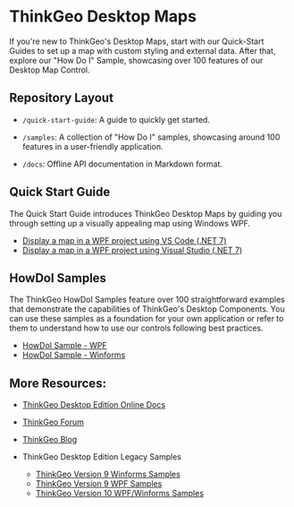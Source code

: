 # ThinkGeo Desktop Maps

If you're new to ThinkGeo's Desktop Maps, start with our Quick-Start Guides to set up a map with custom styling and external data. After that, explore our "How Do I" Sample, showcasing over 100 features of our Desktop Map Control.

## Repository Layout

- `/quick-start-guide`: A guide to quickly get started.

- `/samples`: A collection of "How Do I" samples, showcasing around 100 features in a user-friendly application.

- `/docs`: Offline API documentation in Markdown format.


## Quick Start Guide
The Quick Start Guide introduces ThinkGeo Desktop Maps by guiding you through setting up a visually appealing map using Windows WPF.

- [Display a map in a WPF project using VS Code (.NET 7)](https://gitlab.com/thinkgeo/public/thinkgeo-desktop-maps/-/tree/develop/quick-start-guide/QuickStartGuide_WPF_VSCode?ref_type=heads)
- [Display a map in a WPF project using Visual Studio (.NET 7)](https://gitlab.com/thinkgeo/public/thinkgeo-desktop-maps/-/tree/develop/quick-start-guide/QuickStartGuide_WPF_VS?ref_type=heads)

## HowDoI Samples

The ThinkGeo HowDoI Samples feature over 100 straightforward examples that demonstrate the capabilities of ThinkGeo's Desktop Components. You can use these samples as a foundation for your own application or refer to them to understand how to use our controls following best practices.

- [HowDoI Sample - WPF](https://gitlab.com/thinkgeo/public/thinkgeo-desktop-maps/-/tree/develop/samples/wpf?ref_type=heads)
- [HowDoI Sample - Winforms](https://gitlab.com/thinkgeo/public/thinkgeo-desktop-maps/-/tree/develop/samples/winforms?ref_type=heads)


## More Resources:
- [ThinkGeo Desktop Edition Online Docs](https://docs.thinkgeo.com/products/desktop-maps/quickstart-vs/)
    
- [ThinkGeo Forum](https://community.thinkgeo.com/c/thinkgeo-ui-for-desktop)
        
- [ThinkGeo Blog](https://www.thinkgeo.com/blog/) 

- ThinkGeo Desktop Edition Legacy Samples
   - [ThinkGeo Version 9 Winforms Samples](http://wiki.thinkgeo.com/wiki/map_suite_desktop_edition_all_samples)
   - [ThinkGeo Version 9 WPF Samples](http://wiki.thinkgeo.com/wiki/map_suite_wpf_desktop_edition_all_samples)
   - [ThinkGeo Version 10 WPF/Winforms Samples](https://gitlab.com/thinkgeo/public/thinkgeo-desktop-maps/-/tree/support/v10)
